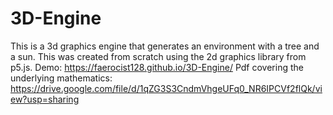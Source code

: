 # 3D-Engine
This is a 3d graphics engine that generates an environment with a tree and a sun. This was created from scratch using the 2d graphics library from p5.js.
Demo: https://faerocist128.github.io/3D-Engine/
Pdf covering the underlying mathematics: https://drive.google.com/file/d/1qZG3S3CndmVhgeUFq0_NR6IPCVf2flQk/view?usp=sharing
